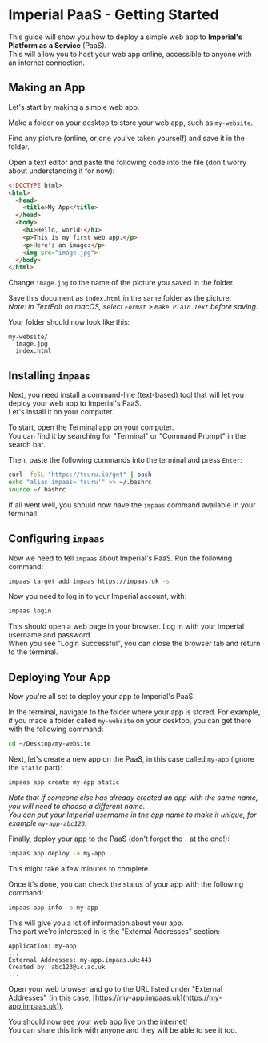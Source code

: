 # Imperial PaaS - Getting Started

This guide will show you how to deploy a simple web app to **Imperial's Platform as a Service** (PaaS).<br>
This will allow you to host your web app online, accessible to anyone with an internet connection.

## Making an App

Let's start by making a simple web app.

Make a folder on your desktop to store your web app, such as `my-website`.

Find any picture (online, or one you've taken yourself) and save it in the folder.

Open a text editor and paste the following code into the file (don't worry about understanding it for now):
```html
<!DOCTYPE html>
<html>
  <head>
    <title>My App</title>
  </head>
  <body>
    <h1>Hello, world!</h1>
    <p>This is my first web app.</p>
    <p>Here's an image:</p>
    <img src="image.jpg">
  </body>
</html>
```
Change `image.jpg` to the name of the picture you saved in the folder.

Save this document as `index.html` in the same folder as the picture.<br>
*Note: in TextEdit on macOS, select `Format` > `Make Plain Text` before saving.*

Your folder should now look like this:
```
my-website/
  image.jpg
  index.html
```

## Installing `impaas`

Next, you need install a command-line (text-based) tool that will let you deploy your web app to Imperial's PaaS.<br>
Let's install it on your computer.

To start, open the Terminal app on your computer.<br>
You can find it by searching for "Terminal" or "Command Prompt" in the search bar.

Then, paste the following commands into the terminal and press `Enter`:
```bash
curl -fsSL "https://tsuru.io/get" | bash
echo "alias impaas='tsuru'" >> ~/.bashrc
source ~/.bashrc
```

If all went well, you should now have the `impaas` command available in your terminal!

## Configuring `impaas`

Now we need to tell `impaas` about Imperial's PaaS. Run the following command:
```bash
impaas target add impaas https://impaas.uk -s
```

Now you need to log in to your Imperial account, with:
```bash
impaas login
```
This should open a web page in your browser. Log in with your Imperial username and password.<br>
When you see "Login Successful", you can close the browser tab and return to the terminal.

## Deploying Your App

Now you're all set to deploy your app to Imperial's PaaS.

In the terminal, navigate to the folder where your app is stored. For example, if you made a folder called `my-website` on your desktop, you can get there with the following command:
```bash
cd ~/Desktop/my-website
```

Next, let's create a new app on the PaaS, in this case called `my-app` (ignore the `static` part):
```bash
impaas app create my-app static
```
*Note that if someone else has already created an app with the same name, you will need to choose a different name.<br>
You can put your Imperial username in the app name to make it unique, for example `my-app-abc123`.*

Finally, deploy your app to the PaaS (don't forget the `.` at the end!):
```bash
impaas app deploy -a my-app .
```
This might take a few minutes to complete.

Once it's done, you can check the status of your app with the following command:
```bash
impaas app info -a my-app
```

This will give you a lot of information about your app.<br>
The part we're interested in is the "External Addresses" section:
```
Application: my-app
...
External Addresses: my-app.impaas.uk:443
Created by: abc123@ic.ac.uk
...
```

Open your web browser and go to the URL listed under "External Addresses" (in this case, [https://my-app.impaas.uk](https://my-app.impaas.uk)).

You should now see your web app live on the internet!<br>
You can share this link with anyone and they will be able to see it too.
